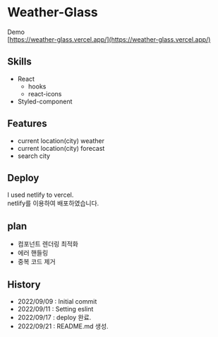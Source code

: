 # Weather-Glass

Demo  
[https://weather-glass.vercel.app/](https://weather-glass.vercel.app/)

## Skills

-   React
    - hooks
    - react-icons
-   Styled-component

## Features

- current location(city) weather 
- current location(city) forecast
- search city
## Deploy

I used netlify to vercel.  
netlify를 이용하여 배포하였습니다.

## plan

-   컴포넌트 렌더링 최적화
-   에러 핸들링
-   중복 코드 제거

## History

-   2022/09/09 : Initial commit
-   2022/09/11 : Setting eslint
-   2022/09/17 : deploy 완료.
-   2022/09/21 : README.md 생성.
